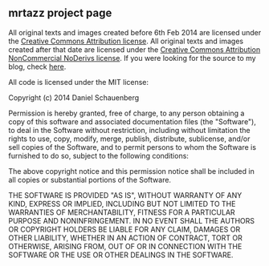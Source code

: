 ## mrtazz project page

All original texts and images created before 6th Feb 2014 are licensed under
the [Creative Commons Attribution license][2]. All original texts and images
created after that date are licensed under the [Creative Commons Attribution
NonCommercial NoDerivs license][3]. If you were looking for the source to my
blog, check [here][1].

All code is licensed under the MIT license:

  Copyright (c) 2014 Daniel Schauenberg

  Permission is hereby granted, free of charge, to any person obtaining
  a copy of this software and associated documentation files (the
  "Software"), to deal in the Software without restriction, including
  without limitation the rights to use, copy, modify, merge, publish,
  distribute, sublicense, and/or sell copies of the Software, and to
  permit persons to whom the Software is furnished to do so, subject to
  the following conditions:

  The above copyright notice and this permission notice shall be
  included in all copies or substantial portions of the Software.

  THE SOFTWARE IS PROVIDED "AS IS", WITHOUT WARRANTY OF ANY KIND,
  EXPRESS OR IMPLIED, INCLUDING BUT NOT LIMITED TO THE WARRANTIES OF
  MERCHANTABILITY, FITNESS FOR A PARTICULAR PURPOSE AND
  NONINFRINGEMENT. IN NO EVENT SHALL THE AUTHORS OR COPYRIGHT HOLDERS BE
  LIABLE FOR ANY CLAIM, DAMAGES OR OTHER LIABILITY, WHETHER IN AN ACTION
  OF CONTRACT, TORT OR OTHERWISE, ARISING FROM, OUT OF OR IN CONNECTION
  WITH THE SOFTWARE OR THE USE OR OTHER DEALINGS IN THE SOFTWARE.

[1]: https://github.com/mrtazz/unwiredcouch.com
[2]: http://creativecommons.org/licenses/by/3.0/
[3]: https://creativecommons.org/licenses/by-nc-nd/3.0/
